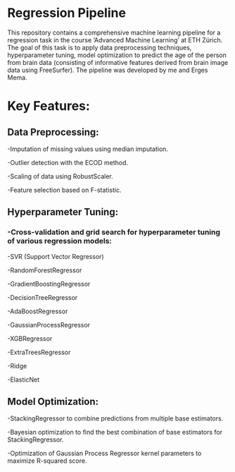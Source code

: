 # Regression Pipeline
 This repository contains a comprehensive machine learning pipeline for a regression task in the course ‘Advanced Machine Learning’ at ETH Zürich. The goal of this task is to apply data preprocessing techniques, hyperparameter tuning, model optimization to predict the age of the person from brain data (consisting of informative features derived from brain image data using FreeSurfer). The pipeline was developed by me and Erges Mema. 
# Key Features:
 ## Data Preprocessing:
   -Imputation of missing values using median imputation.
   
   -Outlier detection with the ECOD method.
   
   -Scaling of data using RobustScaler.
   
   -Feature selection based on F-statistic.
   
 ## Hyperparameter Tuning:
 ###  -Cross-validation and grid search for hyperparameter tuning of various regression models:
   -SVR (Support Vector Regressor)
   
   -RandomForestRegressor
   
   -GradientBoostingRegressor
   
   -DecisionTreeRegressor
   
   -AdaBoostRegressor
   
   -GaussianProcessRegressor
   
   -XGBRegressor
   
   -ExtraTreesRegressor
   
   -Ridge
   
   -ElasticNet
   
## Model Optimization:

   -StackingRegressor to combine predictions from multiple base estimators.
   
   -Bayesian optimization to find the best combination of base estimators for StackingRegressor.
   
   -Optimization of Gaussian Process Regressor kernel parameters to maximize R-squared score.
